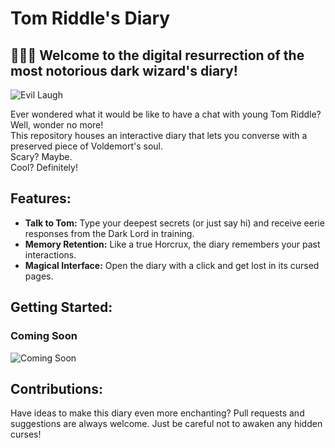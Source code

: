 # Tom Riddle's Diary

## 🧙‍♂️📖 Welcome to the digital resurrection of the most notorious dark wizard's diary!

![Evil Laugh](https://media.giphy.com/media/v1.Y2lkPTc5MGI3NjExb2M2ZnFzYW9jbDdxa29mdnB4bmM4a25uNXc1Zmg4aGozenZjOHBqdiZlcD12MV9naWZzX3NlYXJjaCZjdD1n/3o72FfM5HJydzafgUE/giphy.gif)

Ever wondered what it would be like to have a chat with young Tom Riddle?  
Well, wonder no more!  
This repository houses an interactive diary that lets you converse with a preserved piece of Voldemort's soul.   
Scary? Maybe.  
Cool? Definitely!

## Features:
- **Talk to Tom:** Type your deepest secrets (or just say hi) and receive eerie responses from the Dark Lord in training.
- **Memory Retention:** Like a true Horcrux, the diary remembers your past interactions.
- **Magical Interface:** Open the diary with a click and get lost in its cursed pages.

## Getting Started:
### Coming Soon
![Coming Soon](https://media.giphy.com/media/p1bCWIZsQUWzU2vp9k/giphy.gif?cid=ecf05e474e4277ft97kuekqgwy7ahcjchnsi54ncdjg44j6m&ep=v1_gifs_search&rid=giphy.gif&ct=g)

## Contributions:
Have ideas to make this diary even more enchanting? Pull requests and suggestions are always welcome. Just be careful not to awaken any hidden curses!

